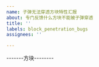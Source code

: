 ```yaml
---
name: 子弹无法穿透方块特性汇报
about: 专门反馈什么方块不能被子弹穿透
title: ''
labels: block_penetration_bugs
assignees: ''

---
```


-------方块--------
